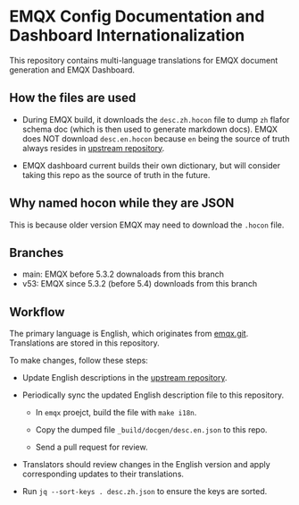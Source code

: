 # EMQX Config Documentation and Dashboard Internationalization

This repository contains multi-language translations for EMQX document generation and EMQX Dashboard.

## How the files are used

- During EMQX build, it downloads the `desc.zh.hocon` file to dump `zh` flafor schema doc (which is then used to generate markdown docs).
  EMQX does NOT download `desc.en.hocon` because `en` being the source of truth always resides in [upstream repository](https://github.com/emqx/emqx/tree/master/rel).

- EMQX dashboard current builds their own dictionary, but will consider taking this repo as the source of truth in the future.

## Why named hocon while they are JSON

This is because older version EMQX may need to download the `.hocon` file.

## Branches

- main: EMQX before 5.3.2 downaloads from this branch
- v53: EMQX since 5.3.2 (before 5.4) downloads from this branch

## Workflow

The primary language is English, which originates from [emqx.git](https://github.com/emqx/emqx).
Translations are stored in this repository.

To make changes, follow these steps:

- Update English descriptions in the [upstream repository](https://github.com/emqx/emqx/tree/master/rel).

- Periodically sync the updated English description file to this repository.

  - In `emqx` proejct, build the file with `make i18n`.

  - Copy the dumped file `_build/docgen/desc.en.json` to this repo.

  - Send a pull request for review.

- Translators should review changes in the English version and apply corresponding updates to their translations.

- Run `jq --sort-keys . desc.zh.json` to ensure the keys are sorted.
